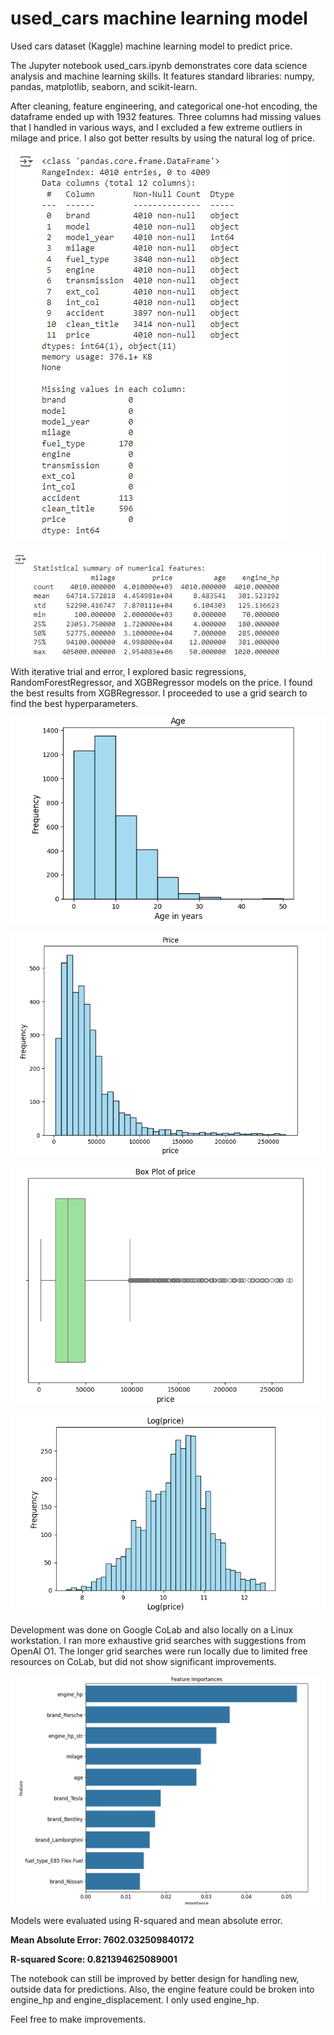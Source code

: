 # used_cars machine learning model
Used cars dataset (Kaggle) machine learning model to predict price.

The Jupyter notebook used_cars.ipynb demonstrates core data science analysis and machine learning skills. It features standard libraries: numpy, pandas, matplotlib, seaborn, and scikit-learn.

After cleaning, feature engineering, and categorical one-hot encoding, the dataframe ended up with 1932 features. Three columns had missing values that I handled in various ways, and I excluded a few extreme outliers in milage and price. I also got better results by using the natural log of price.

![info](used-cars-info.png)

![info-2](used-cars-info-2.png)

With iterative trial and error, I explored basic regressions, RandomForestRegressor, and XGBRegressor models on the price. I found the best results from XGBRegressor. I proceeded to use a 
grid search to find the best hyperparameters. 

![age histogram](used-cars-age-histogram.png)

![price histogram](used-cars-price-histogram.png)

![price boxplot](used-cars-price-boxplot.png)

![log(price) histogram](used-cars-log-price-histogram.png)

Development was done on Google CoLab and also locally on a Linux workstation. I ran more exhaustive grid searches with suggestions from OpenAI O1. The longer grid searches were run locally due to limited free resources on CoLab, but did not show significant improvements.

![most importance features](used-car-feature-importances.png)

Models were evaluated using R-squared and mean absolute error.

**Mean Absolute Error: 7602.032509840172**

**R-squared Score: 0.821394625089001**

The notebook can still be improved by better design for handling new, outside data for predictions. Also, the engine feature could be broken into engine_hp and engine_displacement. I only used engine_hp.

Feel free to make improvements.




